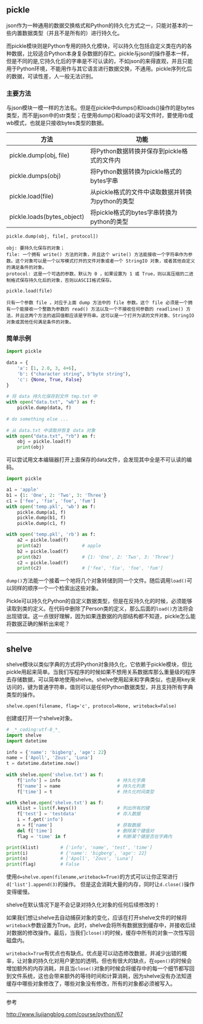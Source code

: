 ## pickle

json作为一种通用的数据交换格式和Python的持久化方式之一，只能对基本的一些内置数据类型（并且不是所有的）进行持久化。

而pickle模块则是Python专用的持久化模块，可以持久化包括自定义类在内的各种数据，比较适合Python本身复杂数据的存贮。pickle与json的操作基本一样，但是不同的是,它持久化后的字串是不可认读的，不如json的来得直观，并且只能用于Python环境，不能用作与其它语言进行数据交换，不通用。pickle序列化后的数据，可读性差，人一般无法识别。

### 主要方法

与json模块一模一样的方法名。但是在pickle中dumps()和loads()操作的是bytes类型，而不是json中的str类型；在使用dump()和load()读写文件时，要使用rb或wb模式，也就是只接收bytes类型的数据。

| 方法                       | 功能                                             |
| -------------------------- | ------------------------------------------------ |
| pickle.dump(obj, file)     | 将Python数据转换并保存到pickle格式的文件内       |
| pickle.dumps(obj)          | 将Python数据转换为pickle格式的bytes字串          |
| pickle.load(file)          | 从pickle格式的文件中读取数据并转换为python的类型 |
| pickle.loads(bytes_object) | 将pickle格式的bytes字串转换为python的类型        |

```text
pickle.dump(obj, file[, protocol])

obj: 要持久化保存的对象；
file: 一个拥有 write() 方法的对象，并且这个 write() 方法能接收一个字符串作为参数。这个对象可以是一个以写模式打开的文件对象或者一个 StringIO 对象，或者其他自定义的满足条件的对象。
protocol: 这是一个可选的参数，默认为 0 ，如果设置为 1 或 True，则以高压缩的二进制格式保存持久化后的对象，否则以ASCII格式保存。

pickle.load(file)

只有一个参数 file ，对应于上面 dump 方法中的 file 参数。这个 file 必须是一个拥有一个能接收一个整数为参数的 read() 方法以及一个不接收任何参数的 readline() 方法，并且这两个方法的返回值都应该是字符串。这可以是一个打开为读的文件对象、StringIO 对象或其他任何满足条件的对象。
```

### 简单示例

```python
import pickle
 
data = {
    'a': [1, 2.0, 3, 4+6],
    'b': ("character string", b"byte string"),
    'c': {None, True, False}
}
 
# 将 data 持久化保存到文件 tmp.txt 中
with open("data.txt", "wb") as f:
    pickle.dump(data, f)
 
# do something else ...
 
# 从 data.txt 中读取并恢复 data 对象
with open("data.txt", "rb") as f:
    obj = pickle.load(f)
    print(obj)
```

可以尝试用文本编辑器打开上面保存的data文件，会发现其中全是不可认读的编码。

```python
import pickle

a1 = 'apple'  
b1 = {1: 'One', 2: 'Two', 3: 'Three'}  
c1 = ['fee', 'fie', 'foe', 'fum']  
with open('temp.pkl', 'wb') as f:
    pickle.dump(a1, f)  
    pickle.dump(b1, f) 
    pickle.dump(c1, f)  

with open('temp.pkl', 'rb') as f:
    a2 = pickle.load(f)  
    print(a2)				# apple
    b2 = pickle.load(f)  
    print(b2)				# {1: 'One', 2: 'Two', 3: 'Three'}
    c2 = pickle.load(f)  
    print(c2)				# ['fee', 'fie', 'foe', 'fum']
```

`dump()`方法能一个接着一个地将几个对象转储到同一个文件。随后调用`load()`可以同样的顺序一个一个检索出这些对象。

Pickle可以持久化Python的自定义数据类型，但是在反持久化的时候，必须能够读取到类的定义。在代码中删除了Person类的定义，那么后面的`load()`方法将会出现错误。这一点很好理解，因为如果连数据的内部结构都不知道，pickle怎么能将数据正确的解析出来呢？

***

## shelve

shelve模块以类似字典的方式将Python对象持久化，它依赖于pickle模块，但比pickle用起来简单。当我们写程序的时候如果不想用关系数据库那么重量级的程序去存储数据，可以简单地使用shelve。shelve使用起来和字典类似，也是用key来访问的，键为普通字符串，值则可以是任何Python数据类型，并且支持所有字典类型的操作。

`shelve.open(filename, flag='c', protocol=None, writeback=False)`

创建或打开一个shelve对象。

```python
# _*_coding:utf-8_*_
import shelve
import datetime
 
info = {'name': 'bigberg', 'age': 22}
name = ['Apoll', 'Zous', 'Luna']
t = datetime.datetime.now()
 
with shelve.open('shelve.txt') as f:
    f['info'] = info                     # 持久化字典
    f['name'] = name                     # 持久化列表
    f['time'] = t                        # 持久化时间类型

with shelve.open('shelve.txt') as f:
    klist = list(f.keys())               # 列出所有的键    
    f['test'] = 'testdata'               # 存入数据
    i = f.get('info')                   
    n = f['name']                        # 获取数据
    del f['time']                        # 删除某个键值对
    flag = 'time' in f                   # 判断某个键是否在字典内

print(klist)    	# ['info', 'name', 'test', 'time']
print(i)			# {'name': 'bigberg', 'age': 22}
print(n)			# ['Apoll', 'Zous', 'Luna']
print(flag)			# False
```

使用`d=shelve.open(filename,writeback=True)`的方式可以让你正常进行`d['list'].append(3)`的操作。 但是这会消耗大量的内存，同时让`d.close()`操作变得缓慢。

shelve在默认情况下是不会记录对持久化对象的任何后续修改的！

如果我们想让shelve去自动捕获对象的变化，应该在打开shelve文件的时候将`writeback`参数设置为True。此时，shelve会将所有数据放到缓存中，并接收后续对数据的修改操作。最后，当我们`close()`的时候，缓存中所有的对象一次性写回磁盘内。

`writeback=True`有优点也有缺点。优点是可以动态修改数据，并减少出错的概率，让对象的持久化对用户更加的透明。但也有很大的缺点，在`open()`的时候会增加额外的内存消耗，并且当`close()`对象的时候会将缓存中的每一个细节都写回到文件系统，这也会带来额外的等待时间和计算消耗，因为shelve没有办法知道缓存中哪些对象修改了，哪些对象没有修改，所有的对象都必须被写入。

***

参考

http://www.liujiangblog.com/course/python/67